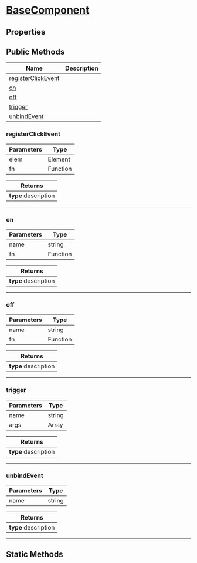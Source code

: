 # [BaseComponent](../Components.md)

## Properties

## Public Methods

| Name | Description |
|------|-------------|
| [registerClickEvent](#registerClickEvent) |  |
| [on](#on) |  |
| [off](#off) |  |
| [trigger](#trigger) |  |
| [unbindEvent](#unbindEvent) |  |

### **registerClickEvent**

| Parameters | Type |
|------------|------|
| elem | Element |
| fn | Function |

| Returns |
|---------|
| **type** description |

---

### **on**

| Parameters | Type |
|------------|------|
| name | string |
| fn | Function |

| Returns |
|---------|
| **type** description |

---

### **off**

| Parameters | Type |
|------------|------|
| name | string |
| fn | Function |

| Returns |
|---------|
| **type** description |

---

### **trigger**

| Parameters | Type |
|------------|------|
| name | string |
| args | Array |

| Returns |
|---------|
| **type** description |

---

### **unbindEvent**

| Parameters | Type |
|------------|------|
| name | string |

| Returns |
|---------|
| **type** description |

---

## Static Methods

